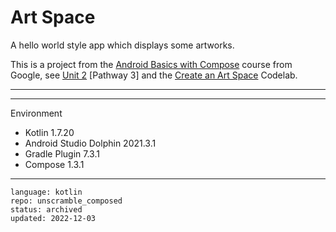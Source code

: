 # Art Space

A hello world style app which displays some artworks.

This is a project from the [Android Basics with Compose] course from Google, see [Unit 2] [Pathway 3] and the [Create an Art Space] Codelab.

---

[Android Basics with Compose]:https://developer.android.com/courses/android-basics-compose/course
[Unit 2]:https://developer.android.com/courses/android-basics-compose/unit-2
[Pathway 2]:https://developer.android.com/courses/pathways/android-basics-compose-unit-2-pathway-3
[Create an Art Space]:https://developer.android.com/codelabs/basic-android-kotlin-compose-art-space

---

Environment

- Kotlin 1.7.20
- Android Studio Dolphin 2021.3.1
- Gradle Plugin 7.3.1
- Compose 1.3.1

---

```
language: kotlin
repo: unscramble_composed
status: archived
updated: 2022-12-03
```